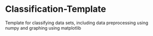 # Classification-Template
Template for classifying data sets, including data preprocessing using numpy and graphing using matplotlib
